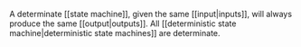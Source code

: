 A determinate [[state machine]], given the same [[input|inputs]], will always produce the same [[output|outputs]]. All [[deterministic state machine|deterministic state machines]] are determinate.